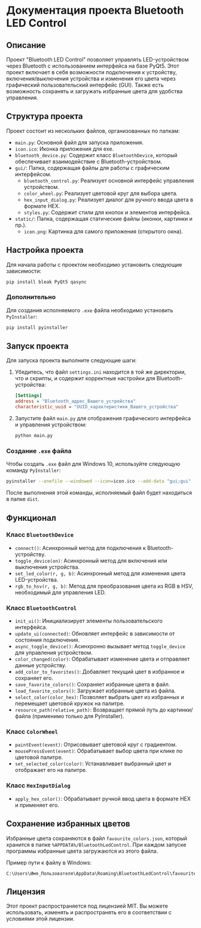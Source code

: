 # Документация проекта Bluetooth LED Control

## Описание
Проект "Bluetooth LED Control" позволяет управлять LED-устройством через Bluetooth с использованием интерфейса на базе PyQt5. Этот проект включает в себя возможности подключения к устройству, включения/выключения устройства и изменения его цвета через графический пользовательский интерфейс (GUI). Также есть возможность сохранять и загружать избранные цвета для удобства управления.

## Структура проекта
Проект состоит из нескольких файлов, организованных по папкам:

- `main.py`: Основной файл для запуска приложения.
- `icon.ico`: Иконка приложения для exe.
- `bluetooth_device.py`: Содержит класс `BluetoothDevice`, который обеспечивает взаимодействие с Bluetooth-устройством.
- `gui/`: Папка, содержащая файлы для работы с графическим интерфейсом.
    - `bluetooth_control.py`: Реализует основной интерфейс управления устройством.
    - `color_wheel.py`: Реализует цветовой круг для выбора цвета.
    - `hex_input_dialog.py`: Реализует диалог для ручного ввода цвета в формате HEX.
    - `styles.py`: Содержит стили для кнопок и элементов интерфейса.
- `static/`: Папка, содержащая статические файлы (иконки, картинки и пр.).
    - `icon.png`: Картинка для самого приложения (открытого окна).

## Настройка проекта
Для начала работы с проектом необходимо установить следующие зависимости:

```bash
pip install bleak PyQt5 qasync
```

### Дополнительно
Для создания исполняемого `.exe` файла необходимо установить `PyInstaller`:

```bash
pip install pyinstaller
```

## Запуск проекта
Для запуска проекта выполните следующие шаги:

1. Убедитесь, что файл `settings.ini` находится в той же директории, что и скрипты, и содержит корректные настройки для Bluetooth-устройства:
    ```ini
    [Settings]
    address = "Bluetooth_адрес_Вашего_устройства"
    characteristic_uuid = "UUID_характеристики_Вашего_устройства"
    ```

2. Запустите файл `main.py` для отображения графического интерфейса и управления устройством:
    ```bash
    python main.py
    ```

### Создание `.exe` файла
Чтобы создать `.exe` файл для Windows 10, используйте следующую команду `PyInstaller`:

```bash
pyinstaller --onefile --windowed --icon=icon.ico --add-data "gui;gui" --add-data "static;static" --name=LedControl main.py --noconsole
```

После выполнения этой команды, исполняемый файл будет находиться в папке `dist`.

## Функционал

### Класс `BluetoothDevice`
- `connect()`: Асинхронный метод для подключения к Bluetooth-устройству.
- `toggle_device(on)`: Асинхронный метод для включения или выключения устройства.
- `set_led_color(r, g, b)`: Асинхронный метод для изменения цвета LED-устройства.
- `rgb_to_hsv(r, g, b)`: Метод для преобразования цвета из RGB в HSV, необходимый для управления LED.

### Класс `BluetoothControl`
- `init_ui()`: Инициализирует элементы пользовательского интерфейса.
- `update_ui(connected)`: Обновляет интерфейс в зависимости от состояния подключения.
- `async_toggle_device()`: Асинхронно вызывает метод `toggle_device` для управления устройством.
- `color_changed(color)`: Обрабатывает изменение цвета и отправляет данные устройству.
- `add_color_to_favorites()`: Добавляет текущий цвет в избранное и сохраняет его.
- `save_favorite_colors()`: Сохраняет избранные цвета в файл.
- `load_favorite_colors()`: Загружает избранные цвета из файла.
- `select_color(color_hex)`: Позволяет выбрать цвет из избранных и перемещает цветовой кружок на палитре.
- `resource_path(relative_path)`: Возвращает прямой путь до картинки/файла (применимо только для PyInstaller).

### Класс `ColorWheel`
- `paintEvent(event)`: Отрисовывает цветовой круг с градиентом.
- `mousePressEvent(event)`: Обрабатывает выбор цвета при клике по цветовой палитре.
- `set_selected_color(color)`: Устанавливает выбранный цвет и отображает его на палитре.

### Класс `HexInputDialog`
- `apply_hex_color()`: Обрабатывает ручной ввод цвета в формате HEX и применяет его.

## Сохранение избранных цветов
Избранные цвета сохраняются в файл `favourite_colors.json`, который хранится в папке `%APPDATA%/BluetoothLedControl`. При каждом запуске программы избранные цвета загружаются из этого файла.

Пример пути к файлу в Windows:
```
C:\Users\Имя_Пользователя\AppData\Roaming\BluetoothLedControl\favourite_colors.json
```

## Лицензия
Этот проект распространяется под лицензией MIT. Вы можете использовать, изменять и распространять его в соответствии с условиями этой лицензии.